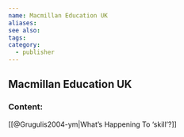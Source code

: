 ```yaml
---
name: Macmillan Education UK
aliases:
see also:
tags:
category:
  - publisher
---
```


## Macmillan Education UK

### Content:
[[@Grugulis2004-ym|What’s Happening To ‘skill’?]]